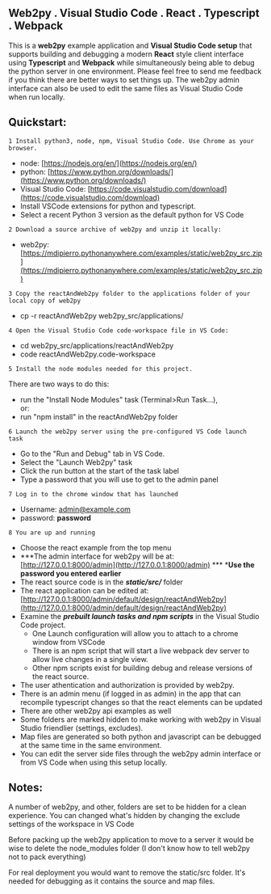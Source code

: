 
## Web2py . Visual Studio Code . React . Typescript  . Webpack

This is a **web2py** example application and **Visual Studio Code setup** that supports building and debugging a modern **React** style client interface using **Typescript** and **Webpack** while simultaneously being able to debug the python server in one environment.  Please feel free to send me feedback if you think there are better ways to set things up.  The web2py admin interface can also be used to edit the same files as Visual Studio Code when run locally.

## Quickstart:

```
1 Install python3, node, npm, Visual Studio Code. Use Chrome as your browser.  
```

- node: [https://nodejs.org/en/](https://nodejs.org/en/)
- python: [https://www.python.org/downloads/](https://www.python.org/downloads/)
- Visual Studio Code: [https://code.visualstudio.com/download](https://code.visualstudio.com/download)
- Install VSCode extensions for python and typescript.  
- Select a recent Python 3 version as the default python for VS Code  
  

```
2 Download a source archive of web2py and unzip it locally:
```

- web2py: [https://mdipierro.pythonanywhere.com/examples/static/web2py_src.zip](https://mdipierro.pythonanywhere.com/examples/static/web2py_src.zip)

```
3 Copy the reactAndWeb2py folder to the applications folder of your local copy of web2py
```

- cp -r reactAndWeb2py web2py_src/applications/

```
4 Open the Visual Studio Code code-workspace file in VS Code:
```

- cd web2py_src/applications/reactAndWeb2py  
- code reactAndWeb2py.code-workspace

```
5 Install the node modules needed for this project.  
```

There are two ways to do this:  

- run the "Install Node Modules" task (Terminal>Run Task...),  
or:    
- run "npm install" in the reactAndWeb2py folder  
  

```
6 Launch the web2py server using the pre-configured VS Code launch task  
```

- Go to the "Run and Debug" tab in VS Code.
- Select the "Launch Web2py" task
- Click the run button at the start of the task label
- Type a password that you will use to get to the admin panel

```
7 Log in to the chrome window that has launched  
```

- Username:  admin@example.com  
- password:  **password**  

```
8 You are up and running  
```

- Choose the react example from the top menu
- ***The admin interface for web2py will be at: [http://127.0.0.1:8000/admin](http://127.0.0.1:8000/admin) ***
***Use the password you entered earlier**
- The react source code is in the ***static/src/*** folder
- The react application can be edited at: [http://127.0.0.1:8000/admin/default/design/reactAndWeb2py](http://127.0.0.1:8000/admin/default/design/reactAndWeb2py)
- Examine the ***prebuilt launch tasks and npm scripts*** in the Visual Studio Code project.
    - One Launch configuration will allow you to attach to a chrome window from VSCode
    - There is an npm script that will start a live webpack dev server to allow live changes in a single view.
    - Other npm scripts exist for building debug and release versions of the react source.
- The user athentication and authorization is provided by web2py.
- There is an admin menu (if logged in as admin) in the app that can recompile typescript changes so that the react elements can be updated
- There are other web2py api examples as well
- Some folders are marked hidden to make working with web2py in Visual Studio friendlier (settings, excludes).
- Map files are generated so both python and javascript can be debugged at the same time in the same environment.
- You can edit the server side files through the web2py admin interface or from VS Code when using this setup locally.

## Notes:
A number of web2py, and other, folders are set to be hidden for a clean experience.  You can changed what's hidden by
changing the exclude settings of the workspace in VS Code  

Before packing up the web2py application to move to a server it would be wise to delete the node_modules folder (I don't know how to tell web2py not to pack everything)  

For real deployment you would want to remove the static/src folder.  It's needed for debugging as it contains the source and map files.  
